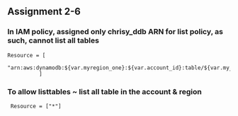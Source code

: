 ## Assignment 2-6

###  In IAM policy, assigned only chrisy_ddb ARN for list policy, as such, cannot list all tables
```
Resource = [
          "arn:aws:dynamodb:${var.myregion_one}:${var.account_id}:table/${var.my_tablename}"
          ]
```
###  To allow listtables ~ list all table in the account & region
```
 Resource = ["*"]
```
